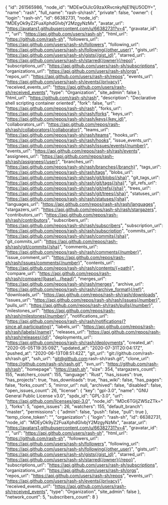 {
"id": 261565986,
"node_id": "MDEwOlJlcG9zaXRvcnkyNjE1NjU5ODY=",
"name": "rash",
"full_name": "rash-sh/rash",
"private": false,
"owner": {
"login": "rash-sh",
"id": 66382731,
"node_id": "MDEyOk9yZ2FuaXphdGlvbjY2MzgyNzMx",
"avatar_url": "https://avatars1.githubusercontent.com/u/66382731?v=4",
"gravatar_id": "",
"url": "https://api.github.com/users/rash-sh",
"html_url": "https://github.com/rash-sh",
"followers_url": "https://api.github.com/users/rash-sh/followers",
"following_url": "https://api.github.com/users/rash-sh/following{/other_user}",
"gists_url": "https://api.github.com/users/rash-sh/gists{/gist_id}",
"starred_url": "https://api.github.com/users/rash-sh/starred{/owner}{/repo}",
"subscriptions_url": "https://api.github.com/users/rash-sh/subscriptions",
"organizations_url": "https://api.github.com/users/rash-sh/orgs",
"repos_url": "https://api.github.com/users/rash-sh/repos",
"events_url": "https://api.github.com/users/rash-sh/events{/privacy}",
"received_events_url": "https://api.github.com/users/rash-sh/received_events",
"type": "Organization",
"site_admin": false
},
"html_url": "https://github.com/rash-sh/rash",
"description": "Declarative shell scripting container oriented",
"fork": false,
"url": "https://api.github.com/repos/rash-sh/rash",
"forks_url": "https://api.github.com/repos/rash-sh/rash/forks",
"keys_url": "https://api.github.com/repos/rash-sh/rash/keys{/key_id}",
"collaborators_url": "https://api.github.com/repos/rash-sh/rash/collaborators{/collaborator}",
"teams_url": "https://api.github.com/repos/rash-sh/rash/teams",
"hooks_url": "https://api.github.com/repos/rash-sh/rash/hooks",
"issue_events_url": "https://api.github.com/repos/rash-sh/rash/issues/events{/number}",
"events_url": "https://api.github.com/repos/rash-sh/rash/events",
"assignees_url": "https://api.github.com/repos/rash-sh/rash/assignees{/user}",
"branches_url": "https://api.github.com/repos/rash-sh/rash/branches{/branch}",
"tags_url": "https://api.github.com/repos/rash-sh/rash/tags",
"blobs_url": "https://api.github.com/repos/rash-sh/rash/git/blobs{/sha}",
"git_tags_url": "https://api.github.com/repos/rash-sh/rash/git/tags{/sha}",
"git_refs_url": "https://api.github.com/repos/rash-sh/rash/git/refs{/sha}",
"trees_url": "https://api.github.com/repos/rash-sh/rash/git/trees{/sha}",
"statuses_url": "https://api.github.com/repos/rash-sh/rash/statuses/{sha}",
"languages_url": "https://api.github.com/repos/rash-sh/rash/languages",
"stargazers_url": "https://api.github.com/repos/rash-sh/rash/stargazers",
"contributors_url": "https://api.github.com/repos/rash-sh/rash/contributors",
"subscribers_url": "https://api.github.com/repos/rash-sh/rash/subscribers",
"subscription_url": "https://api.github.com/repos/rash-sh/rash/subscription",
"commits_url": "https://api.github.com/repos/rash-sh/rash/commits{/sha}",
"git_commits_url": "https://api.github.com/repos/rash-sh/rash/git/commits{/sha}",
"comments_url": "https://api.github.com/repos/rash-sh/rash/comments{/number}",
"issue_comment_url": "https://api.github.com/repos/rash-sh/rash/issues/comments{/number}",
"contents_url": "https://api.github.com/repos/rash-sh/rash/contents/{+path}",
"compare_url": "https://api.github.com/repos/rash-sh/rash/compare/{base}...{head}",
"merges_url": "https://api.github.com/repos/rash-sh/rash/merges",
"archive_url": "https://api.github.com/repos/rash-sh/rash/{archive_format}{/ref}",
"downloads_url": "https://api.github.com/repos/rash-sh/rash/downloads",
"issues_url": "https://api.github.com/repos/rash-sh/rash/issues{/number}",
"pulls_url": "https://api.github.com/repos/rash-sh/rash/pulls{/number}",
"milestones_url": "https://api.github.com/repos/rash-sh/rash/milestones{/number}",
"notifications_url": "https://api.github.com/repos/rash-sh/rash/notifications{?since,all,participating}",
"labels_url": "https://api.github.com/repos/rash-sh/rash/labels{/name}",
"releases_url": "https://api.github.com/repos/rash-sh/rash/releases{/id}",
"deployments_url": "https://api.github.com/repos/rash-sh/rash/deployments",
"created_at": "2020-05-05T19:35:09Z",
"updated_at": "2020-07-31T20:04:17Z",
"pushed_at": "2020-06-13T08:51:42Z",
"git_url": "git://github.com/rash-sh/rash.git",
"ssh_url": "git@github.com:rash-sh/rash.git",
"clone_url": "https://github.com/rash-sh/rash.git",
"svn_url": "https://github.com/rash-sh/rash",
"homepage": "https://rash.sh",
"size": 354,
"stargazers_count": 155,
"watchers_count": 155,
"language": "Rust",
"has_issues": true,
"has_projects": true,
"has_downloads": true,
"has_wiki": false,
"has_pages": false,
"forks_count": 5,
"mirror_url": null,
"archived": false,
"disabled": false,
"open_issues_count": 26,
"license": {
"key": "gpl-3.0",
"name": "GNU General Public License v3.0",
"spdx_id": "GPL-3.0",
"url": "https://api.github.com/licenses/gpl-3.0",
"node_id": "MDc6TGljZW5zZTk="
},
"forks": 5,
"open_issues": 26,
"watchers": 155,
"default_branch": "master",
"permissions": {
"admin": false,
"push": false,
"pull": true
},
"temp_clone_token": "",
"organization": {
"login": "rash-sh",
"id": 66382731,
"node_id": "MDEyOk9yZ2FuaXphdGlvbjY2MzgyNzMx",
"avatar_url": "https://avatars1.githubusercontent.com/u/66382731?v=4",
"gravatar_id": "",
"url": "https://api.github.com/users/rash-sh",
"html_url": "https://github.com/rash-sh",
"followers_url": "https://api.github.com/users/rash-sh/followers",
"following_url": "https://api.github.com/users/rash-sh/following{/other_user}",
"gists_url": "https://api.github.com/users/rash-sh/gists{/gist_id}",
"starred_url": "https://api.github.com/users/rash-sh/starred{/owner}{/repo}",
"subscriptions_url": "https://api.github.com/users/rash-sh/subscriptions",
"organizations_url": "https://api.github.com/users/rash-sh/orgs",
"repos_url": "https://api.github.com/users/rash-sh/repos",
"events_url": "https://api.github.com/users/rash-sh/events{/privacy}",
"received_events_url": "https://api.github.com/users/rash-sh/received_events",
"type": "Organization",
"site_admin": false
},
"network_count": 5,
"subscribers_count": 8
}
